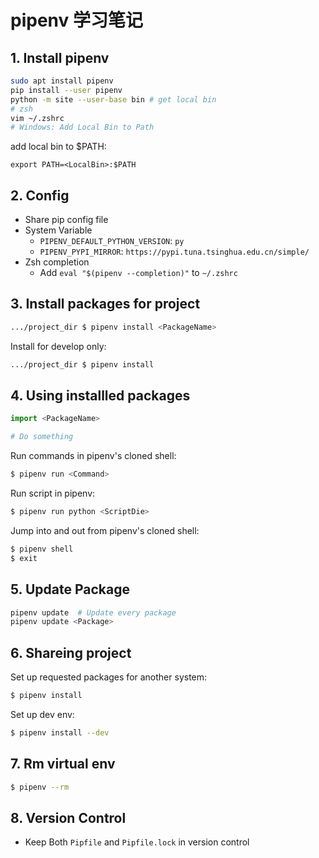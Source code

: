 # pipenv 学习笔记
## 1. Install pipenv
```bash
sudo apt install pipenv
pip install --user pipenv
python -m site --user-base bin # get local bin
# zsh
vim ~/.zshrc
# Windows: Add Local Bin to Path
```
add local bin to $PATH:
```
export PATH=<LocalBin>:$PATH
```

## 2. Config

- Share pip config file
- System Variable
    - `PIPENV_DEFAULT_PYTHON_VERSION`: `py`
    - `PIPENV_PYPI_MIRROR`: `https://pypi.tuna.tsinghua.edu.cn/simple/`
- Zsh completion
    - Add `eval "$(pipenv --completion)"` to `~/.zshrc`

## 3. Install packages for project
```bash
.../project_dir $ pipenv install <PackageName>
```
Install for develop only:
```bash
.../project_dir $ pipenv install
```
## 4. Using installled packages
```python
import <PackageName>

# Do something
```
Run commands in pipenv's cloned shell:
```bash
$ pipenv run <Command>
```
Run script in pipenv:
```bash
$ pipenv run python <ScriptDie>
```
Jump into and out from pipenv's cloned shell:
```bash
$ pipenv shell
$ exit
```

## 5. Update Package
```bash
pipenv update  # Update every package
pipenv update <Package>
```
## 6. Shareing project
Set up requested packages for another system:
```bash
$ pipenv install
```
Set up dev env:
```bash
$ pipenv install --dev
```
## 7. Rm virtual env

```bash
$ pipenv --rm
```

## 8. Version Control

- Keep Both `Pipfile` and `Pipfile.lock` in version control
